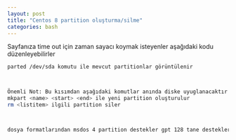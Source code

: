 ```yaml
---
layout: post
title: "Centos 8 partition oluşturma/silme"
categories: bash
---
```

Sayfanıza time out için zaman sayacı koymak isteyenler aşağıdaki kodu düzenleyebilirler 

```bash
parted /dev/sda komutu ile mevcut partitionlar görüntülenir



Önemli Not: Bu kısımdan aşağıdaki komutlar anında diske uyuglanacaktır o yüzdne dikkatli yapılmasını öneririm 
mkpart <name> <start> <end> ile yeni partition oluşturulur
rm <listitem> ilgili partition siler



dosya formatlarından msdos 4 partition destekler gpt 128 tane destekler
```
